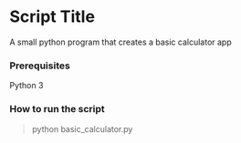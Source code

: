# Script Title
A small python program that creates a basic calculator app

### Prerequisites
Python 3

### How to run the script
> python basic_calculator.py